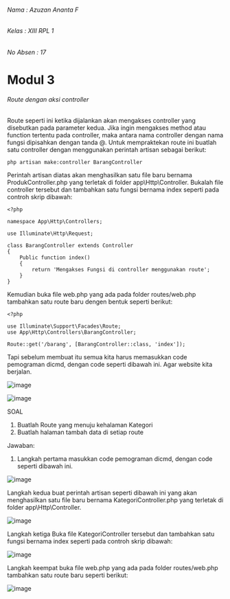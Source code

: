###### Nama : Azuzan Ananta F
###### Kelas : XIII RPL 1
###### No Absen : 17 

# Modul 3

###### Route dengan aksi controller
Route seperti ini ketika dijalankan akan mengakses controller yang disebutkan pada 
parameter kedua. Jika ingin mengakses method atau function tertentu pada controller, maka 
antara nama controller dengan nama fungsi dipisahkan dengan tanda @. Untuk 
mempraktekan route ini buatlah satu controller dengan menggunakan perintah artisan sebagai 
berikut:
```
php artisan make:controller BarangController
```

Perintah artisan diatas 
akan menghasilkan satu file baru bernama ProdukController.php yang terletak di folder 
app\Http\Controller. Bukalah file controller tersebut dan tambahkan satu fungsi bernama 
index seperti pada controh skrip dibawah:
```
<?php

namespace App\Http\Controllers;

use Illuminate\Http\Request;

class BarangController extends Controller
{
    Public function index()
    {
        return 'Mengakses Fungsi di controller menggunakan route';
    }
}
```

Kemudian buka file web.php yang ada pada folder routes/web.php tambahkan satu route baru 
dengen bentuk seperti berikut:
```
<?php

use Illuminate\Support\Facades\Route;
use App\Http\Controllers\BarangController;

Route::get('/barang', [BarangController::class, 'index']);
```

Tapi sebelum membuat itu semua kita harus memasukkan code pemograman dicmd, dengan code seperti dibawah ini. Agar website kita berjalan.

![image](https://user-images.githubusercontent.com/109930500/182089881-6126a9b1-a89f-498c-a577-14ce26ea008c.png)

![image](https://user-images.githubusercontent.com/109930500/182091014-e9e347ad-d65c-4650-97b8-8c1c4db62093.png)

SOAL
1. Buatlah Route yang menuju kehalaman Kategori
2. Buatlah halaman tambah data di setiap route

Jawaban:

1. Langkah pertama masukkan code pemograman dicmd, dengan code seperti dibawah ini.

![image](https://user-images.githubusercontent.com/109930500/182089881-6126a9b1-a89f-498c-a577-14ce26ea008c.png)

Langkah kedua buat perintah artisan seperti dibawah ini yang akan menghasilkan satu file baru bernama KategoriController.php 
yang terletak di folder app\Http\Controller. 

![image](https://user-images.githubusercontent.com/109930500/182093502-da870689-ffe6-4576-b581-3399066d90a8.png)

Langkah ketiga Buka file KategoriController tersebut dan tambahkan satu fungsi bernama 
index seperti pada controh skrip dibawah:

![image](https://user-images.githubusercontent.com/109930500/182094141-e57fa2cb-e836-4466-b313-76ad146cd633.png)

Langkah keempat buka file web.php yang ada pada folder routes/web.php tambahkan satu route baru 
seperti berikut:

![image](https://user-images.githubusercontent.com/109930500/182095505-7f864246-c9b0-4fb0-84c7-c8aa28002dc7.png)

